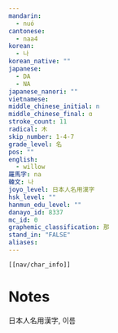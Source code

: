 ```yaml
---
mandarin:
  - nuó
cantonese:
  - naa4
korean:
  - 나
korean_native: ""
japanese:
  - DA
  - NA
japanese_nanori: ""
vietnamese:
middle_chinese_initial: n
middle_chinese_final: ɑ
stroke_count: 11
radical: 木
skip_number: 1-4-7
grade_level: 名
pos: ""
english:
  - willow
羅馬字: na
韓文: 나
joyo_level: 日本人名用漢字
hsk_level: ""
hanmun_edu_level: ""
danayo_id: 8337
mc_id: 0
graphemic_classification: 那
stand_in: "FALSE"
aliases:
---
```

```meta-bind-embed
[[nav/char_info]]
```

# Notes
日本人名用漢字, 이름
